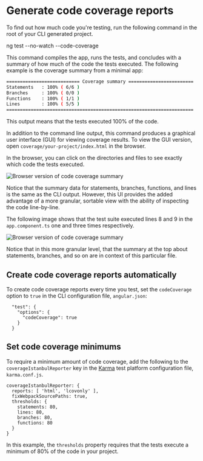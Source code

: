 # Generate code coverage reports

To find out how much code you're testing, run the following command in the root of your CLI generated project.

<code-example language="sh" class="code-shell">
  ng test --no-watch --code-coverage
</code-example>

This command compiles the app, runs the tests, and concludes with a summary of how much of the code the tests executed.
The following example is the coverage summary from a minimal app:

```sh
=========================== Coverage summary ========================
Statements   : 100% ( 6/6 )
Branches     : 100% ( 0/0 )
Functions    : 100% ( 1/1 )
Lines        : 100% ( 5/5 )
=====================================================================
```

This output means that the tests executed 100% of the code.

In addition to the command line output, this command produces a graphical user interface (GUI) for viewing coverage results.
To view the GUI version, open `coverage/your-project/index.html` in the browser.

In the browser, you can click on the directories and files to see exactly which code the tests executed.

<div class="lightbox">
  <img src="generated/images/guide/testing-code-coverage/code-coverage-browser.png" alt="Browser version of code coverage summary">
</div>

Notice that the summary data for statements, branches, functions, and lines is the same as the CLI output.
However, this UI provides the added advantage of a more granular, sortable view with the ability of inspecting the code line-by-line.

The following image shows that the test suite executed lines 8 and 9 in the `app.component.ts` one and three times respectively.


<div class="lightbox">
  <img src="generated/images/guide/testing-code-coverage/code-coverage-details.png" alt="Browser version of code coverage summary">
</div>

Notice that in this more granular level, that the summary at the top about statements, branches, and so on are in context of this particular file.

## Create code coverage reports automatically

To create code coverage reports every time you test, set the `codeCoverage` option to `true` in the CLI configuration file, `angular.json`:

```
  "test": {
    "options": {
      "codeCoverage": true
    }
  }
```

## Set code coverage minimums

To require a minimum amount of code coverage, add the following to the `coverageIstanbulReporter` key in the [Karma](https://karma-runner.github.io) test platform configuration file, `karma.conf.js`.

<!-- Do we add this or do replace what's already in the default karma.conf.js? -->

```
coverageIstanbulReporter: {
  reports: [ 'html', 'lcovonly' ],
  fixWebpackSourcePaths: true,
  thresholds: {
    statements: 80,
    lines: 80,
    branches: 80,
    functions: 80
  }
}
```

<!-- What is coverageIstanbulReporter? What's the story behind the unique name? -->

In this example, the `thresholds` property requires that the tests execute a minimum of 80% of the code in your project.
